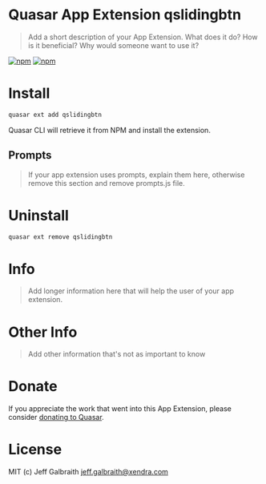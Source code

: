# Quasar App Extension qslidingbtn

> Add a short description of your App Extension. What does it do? How is it beneficial? Why would someone want to use it?

[![npm](https://img.shields.io/npm/v/quasar-app-extension-qslidingbtn.svg?label=quasar-app-extension-qslidingbtn)](https://www.npmjs.com/package/quasar-app-extension-qslidingbtn)
[![npm](https://img.shields.io/npm/dt/quasar-app-extension-qslidingbtn.svg)](https://www.npmjs.com/package/quasar-app-extension-qslidingbtn)

# Install
```bash
quasar ext add qslidingbtn
```
Quasar CLI will retrieve it from NPM and install the extension.

## Prompts

> If your app extension uses prompts, explain them here, otherwise remove this section and remove prompts.js file.

# Uninstall
```bash
quasar ext remove qslidingbtn
```

# Info
> Add longer information here that will help the user of your app extension.

# Other Info
> Add other information that's not as important to know

# Donate
If you appreciate the work that went into this App Extension, please consider [donating to Quasar](https://donate.quasar.dev).

# License
MIT (c) Jeff Galbraith <jeff.galbraith@xendra.com>
